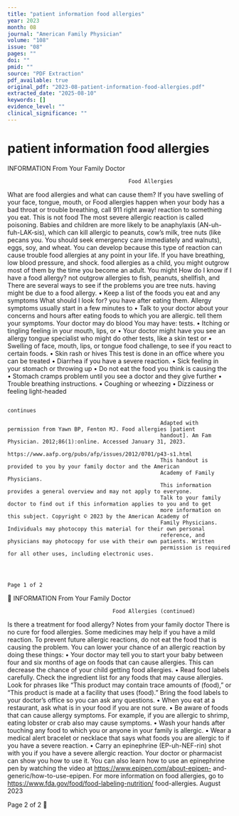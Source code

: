 ```yaml
---
title: "patient information food allergies"
year: 2023
month: 08
journal: "American Family Physician"
volume: "108"
issue: "08"
pages: ""
doi: ""
pmid: ""
source: "PDF Extraction"
pdf_available: true
original_pdf: "2023-08-patient-information-food-allergies.pdf"
extracted_date: "2025-08-10"
keywords: []
evidence_level: ""
clinical_significance: ""
---
```


# patient information food allergies

   INFORMATION
   From Your Family Doctor




                                          Food Allergies
What are food allergies and what can cause them?                 If you have swelling of your face, tongue, mouth, or
Food allergies happen when your body has a bad                throat or trouble breathing, call 911 right away!
reaction to something you eat. This is not food                  The most severe allergic reaction is called
poisoning. Babies and children are more likely to be          anaphylaxis (AN-uh-fuh-LAK-sis), which can kill
allergic to peanuts, cow’s milk, tree nuts (like pecans       you. You should seek emergency care immediately
and walnuts), eggs, soy, and wheat. You can develop           because this type of reaction can cause trouble
food allergies at any point in your life. If you have         breathing, low blood pressure, and shock.
food allergies as a child, you might outgrow most of
them by the time you become an adult. You might               How do I know if I have a food allergy?
not outgrow allergies to fish, peanuts, shellfish, and        There are several ways to see if the problems you are
tree nuts.                                                    having might be due to a food allergy.
                                                                  • Keep a list of the foods you eat and any symptoms
What should I look for?                                       you have after eating them.
Allergy symptoms usually start in a few minutes to                • Talk to your doctor about your concerns and
hours after eating foods to which you are allergic.           tell them your symptoms. Your doctor may do blood
You may have:                                                 tests.
   • Itching or tingling feeling in your mouth, lips, or          • Your doctor might have you see an allergy
tongue                                                        specialist who might do other tests, like a skin test or
   • Swelling of face, mouth, lips, or tongue                 food challenge, to see if you react to certain foods.
   • Skin rash or hives                                       This test is done in an office where you can be treated
   • Diarrhea                                                 if you have a severe reaction.
   • Sick feeling in your stomach or throwing up                  • Do not eat the food you think is causing the
   • Stomach cramps                                           problem until you see a doctor and they give further
   • Trouble breathing                                        instructions.
   • Coughing or wheezing
   • Dizziness or feeling light-headed

                                                                                                                              continues

                                                    Adapted with permission from Yawn BP, Fenton MJ. Food allergies [patient
                                                    handout]. Am Fam Physician. 2012;86(1):online. Accessed January 31, 2023.
                                                    https://www.aafp.org/pubs/afp/issues/2012/0701/p43-s1.html
                                                    This handout is provided to you by your family doctor and the American
                                                    Academy of Family Physicians.
                                                    This information provides a general overview and may not apply to everyone.
                                                    Talk to your family doctor to find out if this information applies to you and to get
                                                    more information on this subject. Copyright © 2023 by the American Academy of
                                                    Family Physicians. Individuals may photocopy this material for their own personal
                                                    reference, and physicians may photocopy for use with their own patients. Written
                                                    permission is required for all other uses, including electronic uses.



                                                                                                                           Page 1 of 2
   INFORMATION
   From Your Family Doctor




                                     Food Allergies (continued)
Is there a treatment for food allergy?
                                                           Notes from your family doctor
There is no cure for food allergies. Some medicines
may help if you have a mild reaction. To prevent
future allergic reactions, do not eat the food that is
causing the problem. You can lower your chance of
an allergic reaction by doing these things:
    • Your doctor may tell you to start your baby
between four and six months of age on foods that can
cause allergies. This can decrease the chance of your
child getting food allergies.
    • Read food labels carefully. Check the ingredient
list for any foods that may cause allergies. Look for
phrases like “This product may contain trace amounts
of (food),” or “This product is made at a facility that
uses (food).” Bring the food labels to your doctor’s
office so you can ask any questions.
    • When you eat at a restaurant, ask what is in your
food if you are not sure.
    • Be aware of foods that can cause allergy
symptoms. For example, if you are allergic to shrimp,
eating lobster or crab also may cause symptoms.
    • Wash your hands after touching any food to
which you or anyone in your family is allergic.
    • Wear a medical alert bracelet or necklace that
says what foods you are allergic to if you have a severe
reaction.
    • Carry an epinephrine (EP-uh-NEF-rin) shot with
you if you have a severe allergic reaction. Your doctor
or pharmacist can show you how to use it. You can
also learn how to use an epinephrine pen by watching
the video at https://www.epipen.com/about-epipen-
and-generic/how-to-use-epipen.
    For more information on food allergies, go to
https://www.fda.gov/food/food-labeling-nutrition/
food-allergies.
                                           August 2023



Page 2 of 2
